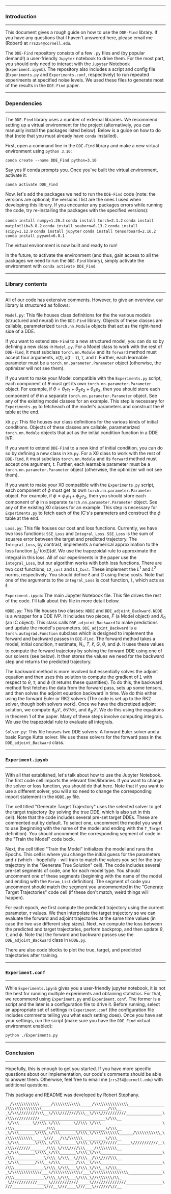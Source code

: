 ---------------------------------------------------------------------------------------------------
### Introduction
---------------------------------------------------------------------------------------------------

This document gives a rough guide on how to use the `DDE-Find` library. If you have any questions 
that I haven't answered here, please email me (Robert) at `rrs254@cornell.edu`. 

The `DDE-Find` repository consists of a few `.py` files and (by popular demand!) a user-friendly 
`Jupyter` notebook to drive them. For the most part, you should only need to interact with the 
`Jupyter` Notebook (`Experiment.ipynb`). The repository also includes a script and config file 
(`Experiments.py` and `Experiments.conf`, respectively) to run repeated experiments at specified
noise levels. We used these files to generate most of the results in the `DDE-Find` paper.



---------------------------------------------------------------------------------------------------
### Dependencies 
---------------------------------------------------------------------------------------------------

The `DDE-Find` library uses a number of external libraries. We recommend setting up a virtual 
environment for the project (alternatively, you can manually install the packages listed below). 
Below is a guide on how to do that (note that you must already have `conda` installed).

First, open a command line in the `DDE-Find` library and make a new virtual environment using 
`python 3.10`:

`conda create --name DDE_Find python=3.10`

Say yes if conda prompts you. Once you've built the virtual environment, activate it:

`conda activate DDE_Find`

Now, let's add the packages we ned to run the `DDE-Find` code (note: the versions are optional; 
the versions I list are the ones I used when developing this library. If you encounter any packages 
errors while running the code, try re-installing the packages with the specified versions):

`conda install numpy=1.26.3`
`conda install torch=2.1.2`
`conda install matplotlib=3.8.2`
`conda install seaborn=0.13.2`
`conda install scipy=1.12.9`
`conda install jupyter`
`conda install tensorboard=2.16.2`
`conda install pyyaml=6.0.1`

The virtual environment is now built and ready to run! 

In the future, to activate the environment (and thus, gain access to all the packages we need to
run the `DDE-Find` library), simply activate the environment with `conda activate DDE_Find`.



---------------------------------------------------------------------------------------------------
### Library contents
---------------------------------------------------------------------------------------------------

All of our code has extensive comments. However, to give an overview, our library is structured 
as follows:

`Model.py`: This file houses class definitions for the the various models (structured and neural)
in the `DDE-Find` library. Objects of these classes are callable, parameterized `torch.nn.Module` 
objects that act as the right-hand side of a DDE. 

If you want to extend `DDE-Find` to a new structured model, you can do so by defining a new 
class in `Model.py`. For a Model class to work with the rest of `DDE-Find`, it must subclass 
`torch.nn.Module` and its `forward` method must accept four arguments, $x(t), x(t - \tau), \tau$, 
and $t$. Further, each learnable parameter must be a `torch.nn.parameter.Parameter` object 
(otherwise, the optimizer will not see them). 

If you want to make your Model compatible with the `Experiments.py` script, each component of 
$\theta$ must get its own `torch.nn.parameter.Parameter` object. For example, if 
$\theta = \theta_1 e_1 + \theta_2 e_2 + \theta_3 e_3$, then you should store each component 
of $\theta$ in a separate `torch.nn.parameter.Parameter` object. See any of the existing model 
classes for an example. This step is necessary for `Experiments.py` to fetcheach of the model's 
parameters and construct the $\theta$ table at the end.

`X0.py`: This file houses our class definitions for the various kinds of initial conditions. 
Objects of these classes are callable, parameterized `torch.nn.Module` objects that act as the 
initial condition function in a DDE IVP.

If you want to extend `DDE-Find` to a new kind of initial condition, you can do so by defining 
a new class in `X0.py`. For a X0 class to work with the rest of `DDE-Find`, it must subclass 
`torch.nn.Module` and its `forward` method must accept one argument, $t$. Further, each 
learnable parameter must be a `torch.nn.parameter.Parameter` object (otherwise, the optimizer 
will not see them). 

If you want to make your X0 compatible with the `Experiments.py` script, each component of 
$\phi$ must get its own `torch.nn.parameter.Parameter` object. For example, if 
$\phi = \phi_1 e_1 + \phi_2 e_2$, then you should store each component of $\phi$ in a separate 
`torch.nn.parameter.Parameter` object. See any of the existing X0 classes for an example.
This step is necessary for `Experiments.py` to fetch each of the IC's's parameters and construct 
the $\phi$ table at the end.

`Loss.py`: This file houses our cost and loss functions. Currently, we have two loss functions: 
`SSE_Loss` and `Integral_Loss`. `SSE_Loss` is the sum of squares error between the target and 
predicted trajectory. The `Integral_Loss`, by contrast, implements a numerical approximation to the 
loss function $\int_{0}^{T} l(x(t)) dt$. We use the trapezoidal rule to approximate the integral in 
this loss. All of our experiments in the paper use the `Integral_Loss`, but our algorithm works 
with both loss functions. There are two cost functions, `L2_cost` and `L1_Cost`. These implement 
the $L^1$ and $L^2$ norms, respectively. You should define $\ell$ and $G$ using these costs. Note 
that one of the arguments to the `Integral_Loss` is cost function, `l`, which acts as $\ell$.

`Experiment.ipynb`: The main Jupyter Notebook file. This file drives the rest of the code. I'll talk 
about this file in more detail below. 

`NDDE.py`: This file houses two classes: `NDDE` and `DDE_adjoint_Backward`. `NDDE` is a wrapper
for a DDE IVP. It includes two pieces, $F$ (a Model object) and $X_0$ (an IC object). This class
calls `DDE_adjoint_Backward` to make predictions and update the model's parameters. 
`DDE_adjoint_Backward` is a `torch.autograd.Function` subclass which is designed to implement the 
forward and backward passes in `DDE-Find`. The forward method takes a model, initial condition, 
$\tau$ estimate, $N_{\tau}$, $T$, $\ell$, $G$, $\theta$, and $\phi$. It uses these values to compute 
the forward trajectory by solving the forward DDE using one of our solvers (see below). It then 
stores the values we need for the backward step and returns the predicted trajectory. 

The backward method is more involved but essentially solves the adjoint equation and then uses this 
solution to compute the gradient of $L$ with respect to $\theta$, $\tau$, and $\phi$ (it returns 
these quantities). To do this, the backward method first fetches the data from the forward pass, 
sets up some tensors, and then solves the adjoint equation backward in time. We do this either 
using the forward Euler or RK2 solvers (The code is set up to the RK2 solver, though both solvers 
work). Once we have the discretized adjoint solution, we compute $\partial_{\theta} \mathcal{L}$, 
$\partial \mathcal{L} / \partial \tau$, and $\partial_{\phi} \mathcal{L}$. We do this using the
equations in theorem 1 of the paper. Many of these steps involve computing integrals. We use the 
trapezoidal rule to evaluate all integrals. 

`Solver.py`: This file houses two DDE solvers: A forward Euler solver and a basic Runge Kutta 
solver. We use these solvers for the forward pass in the `DDE_adjoint_Backward` class. 



---------------------------------------------------------------------------------------------------
### `Experiment.ipynb`
---------------------------------------------------------------------------------------------------

With all that established, let's talk about how to use the Jupyter Notebook. The first code cell 
imports the relevant files/libraries. If you want to change the solver or loss function, you
should do that here. Note that if you want to use a different solver, you will also need to change 
the corresponding import statement in the `NDDE.py` file.

The cell titled "Generate Target Trajectory" uses the selected solver to get the target trajectory 
(by solving the true DDE, which is also set in this cell). Note that the code includes several 
pre-set target DDEs. These are commented out by default. To select one, uncomment the model you
want to use (beginning with the name of the model and ending with the `T_Target` definition). You 
should uncomment the corresponding segment of code in the "Train the Model" code bock.

Next, the cell titled "Train the Model" initializes the model and runs the Epochs. This cell 
is where you change the initial guess for the parameters and $\tau$ (which - hopefully - will train 
to match the values you set for the true trajectory in the "Generate True Solution" cell). The code 
includes several pre-set segments of code, one for each model type. You should uncomment one of 
these segments (beginning with the name of the model and ending with the `Param_List` definition).
The segment of code you uncomment should match the segment you uncommented in the "Generate Target 
Trajectories" code cell (if these don't match, weird things will happen). 

For each epoch, we first compute the predicted trajectory using the current parameter, $\tau$ 
values. We then interpolate the target trajectory so we can evaluate the forward and adjoint 
trajectories at the same time values (in case the two use different step sizes). Next, we compute 
the loss between the predicted and target trajectories, perform backprop, and then update $\theta$, 
$\tau$, and $\phi$. Note that the forward and backward passes use the `DDE_adjoint_Backward` class 
in `NDDE.py`. 

There are also code blocks to plot the true, target, and predicted trajectories after training.



---------------------------------------------------------------------------------------------------
### `Experiment.conf`
---------------------------------------------------------------------------------------------------

While `Experiments.ipynb` gives you a user-friendly jupyter notebook, it is not the best for 
running multiple experiments and obtaining statistics. For that, we recommend using `Experiment.py`
and `Experiment.conf`. The former is a script and the later is a configuration file to drive it. 
Before running, select an appropriate set of settings in `Experiment.conf` (the configuration file 
includes comments telling you what each setting does). Once you have set your settings, run the 
script (make sure you have the `DDE_Find` virtual environment enabled):

`python ./Experiments.py`



---------------------------------------------------------------------------------------------------
### Conclusion 
---------------------------------------------------------------------------------------------------

Hopefully, this is enough to get you started. If you have more specific questions about our 
implementation, our code's comments should be able to answer them. Otherwise, feel free to 
email me (`rrs254@cornell.edu`) with additional questions.

This package and README was developed by Robert Stephany.

`__/\\\\\\\\\\\\_____/\\\\\\\\\\\\_____/\\\\\\\\\\\\\\\________________/\\\\\\\\\\\\\\\_____________________________/\\\__        `
` _\/\\\////////\\\__\/\\\////////\\\__\/\\\///////////________________\/\\\///////////_____________________________\/\\\__       `
`  _\/\\\______\//\\\_\/\\\______\//\\\_\/\\\___________________________\/\\\______________/\\\______________________\/\\\__      `
`   _\/\\\_______\/\\\_\/\\\_______\/\\\_\/\\\\\\\\\\\______/\\\\\\\\\\\_\/\\\\\\\\\\\_____\///___/\\/\\\\\\__________\/\\\__     `
`    _\/\\\_______\/\\\_\/\\\_______\/\\\_\/\\\///////______\///////////__\/\\\///////_______/\\\_\/\\\////\\\____/\\\\\\\\\__    `
`     _\/\\\_______\/\\\_\/\\\_______\/\\\_\/\\\___________________________\/\\\_____________\/\\\_\/\\\__\//\\\__/\\\////\\\__   `
`      _\/\\\_______/\\\__\/\\\_______/\\\__\/\\\___________________________\/\\\_____________\/\\\_\/\\\___\/\\\_\/\\\__\/\\\__  `
`       _\/\\\\\\\\\\\\/___\/\\\\\\\\\\\\/___\/\\\\\\\\\\\\\\\_______________\/\\\_____________\/\\\_\/\\\___\/\\\_\//\\\\\\\/\\_ `
`        _\////////////_____\////////////_____\///////////////________________\///______________\///__\///____\///___\///////\//__`
